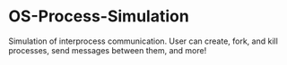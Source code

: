 # OS-Process-Simulation
Simulation of interprocess communication. User can create, fork, and kill processes, send messages between them, and more!
